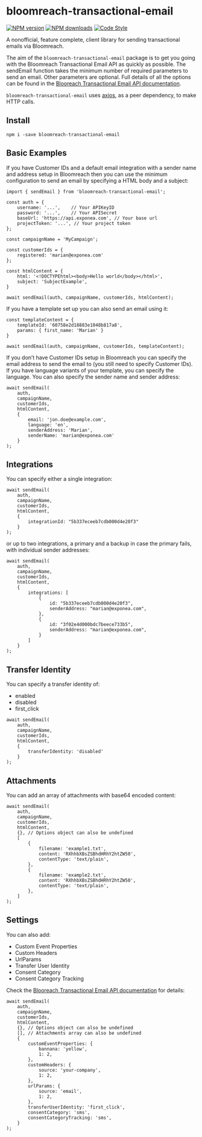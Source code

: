 # bloomreach-transactional-email 

[![NPM version](https://img.shields.io/npm/v/bloomreach-transactional-email.svg?style=flat-square)](https://www.npmjs.com/package/bloomreach-transactional-email)
[![NPM downloads](https://img.shields.io/npm/dm/bloomreach-transactional-email.svg?style=flat-square)](https://www.npmjs.com/package/bloomreach-transactional-email)
[![Code Style](https://img.shields.io/badge/code%20style-prettier-brightgreen.svg)](https://github.com/prettier/prettier)

A nonofficial, feature complete, client library for sending transactional emails via Bloomreach.

The aim of the `bloomreach-transactional-email` package is to get you going with the Bloomreach Transactional Email API as quickly as possible. The sendEmail function takes the minimum number of required parameters to send an email. Other parameters are optional. Full details of all the options can be found in the [Blooreach Transactional Email API documentation](https://documentation.bloomreach.com/engagement/reference/transactional-email-2).

`bloomreach-transactional-email` uses [axios](https://www.npmjs.com/package/axios), as a peer dependency, to make HTTP calls.

## Install

```
npm i -save bloomreach-transactional-email
```

## Basic Examples

If you have Customer IDs and a default email integration with a sender name and address setup in Bloomreach then you can use the minimum configuration to send an email by specifying a HTML body and a subject:

```
import { sendEmail } from 'bloomreach-transactional-email';

const auth = {
    username: '...',    // Your APIKeyID
    password: '...',    // Your APISecret
    baseUrl: 'https://api.exponea.com', // Your base url
    projectToken: '...', // Your project token
};

const campaignName = 'MyCampaign';

const customerIds = {
    registered: 'marian@exponea.com'
};

const htmlContent = {
    html: '<!DOCTYPEhtml><body>Hello world</body></html>',
    subject: 'SubjectExample',
}

await sendEmail(auth, campaignName, customerIds, htmlContent);

```
If you have a template set up you can also send an email using it:

```
const templateContent = {
    templateId: '60758e2d18883e1048b817a8',
    params: { first_name: 'Marian' }
}

await sendEmail(auth, campaignName, customerIds, templateContent);

```
If you don’t have Customer IDs setup in Bloomreach you can specify the email address to send the email to (you still need to specify Customer IDs). If you have language variants of your template, you can specify the language. You can also specify the sender name and sender address:

```
await sendEmail(
    auth,
    campaignName,
    customerIds,
    htmlContent,
    {        
        email: 'jon.doe@example.com',
        language: 'en',
        senderAddress: 'Marian',
        senderName: 'marian@exponea.com'
    } 
);
```

## Integrations

You can specify either a single integration:

```
await sendEmail(
    auth,
    campaignName,
    customerIds,
    htmlContent,
    {        
        integrationId: "5b337eceeb7cdb000d4e20f3"
    } 
);
```
or up to two integrations, a primary and a backup in case the primary fails, with individual sender addresses:
```
await sendEmail(
    auth,
    campaignName,
    customerIds,
    htmlContent,
    {        
        integrations: [
            {
                id: "5b337eceeb7cdb000d4e20f3",
                senderAddress: "marian@exponea.com",
            },
            {
                id: "3f02e4d000bdc7beece733b5",
                senderAddress: "marian@exponea.com",
            }
        ]
    } 
);
```

## Transfer Identity

You can specify a transfer identity of:

- enabled
- disabled
- first_click

```
await sendEmail(
    auth,
    campaignName,
    customerIds,
    htmlContent,
    {        
        transferIdentity: 'disabled'
    } 
);
```

## Attachments

You can add an array of attachments with base64 encoded content:

```
await sendEmail(
    auth,
    campaignName,
    customerIds,
    htmlContent,
    {}, // Options object can also be undefined
    [
        {
            filename: 'example1.txt',
            content: 'RXhhbXBsZSBhdHRhY2htZW50',
            contentType: 'text/plain',
        },
        {
            filename: 'example2.txt',
            content: 'RXhhbXBsZSBhdHRhY2htZW50',
            contentType: 'text/plain',
        },
    ] 
);
```

## Settings

You can also add:

- Custom Event Properties
- Custom Headers
- UrlParams
- Transfer User Identity
- Consent Category
- Consent Category Tracking

Check the  [Blooreach Transactional Email API documentation](https://documentation.bloomreach.com/engagement/reference/transactional-email-2) for details:

```
await sendEmail(
    auth,
    campaignName,
    customerIds,
    htmlContent,
    {}, // Options object can also be undefined
    [], // Attachments array can also be undefined
    {
        customEventProperties: {
            bannana: 'yellow',
            1: 2,
        },
        customHeaders: {
            source: 'your-company',
            1: 2,
        },
        urlParams: {
            source: 'email',
            1: 2,
        },
        transferUserIdentity: 'first_click',
        consentCategory: 'sms',
        consentCategoryTracking: 'sms',
    } 
);
```